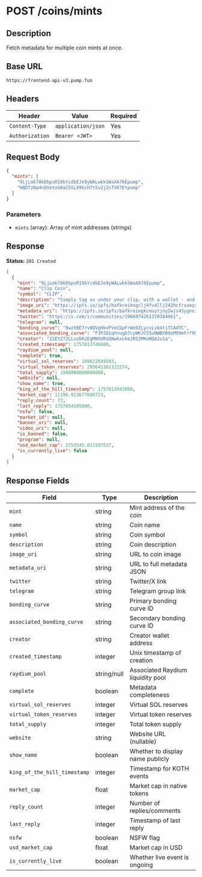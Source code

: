 # POST /coins/mints

## Description
Fetch metadata for multiple coin mints at once.

## Base URL
`https://frontend-api-v3.pump.fun`

## Headers
| Header | Value | Required |
|--------|-------|----------|
| `Content-Type` | `application/json` | Yes |
| `Authorization` | `Bearer <JWT>` | Yes |

## Request Body
```json
{
  "mints": [
    "9LjLmk78kDbpsR18kYcdbEJe9yWALwkkSWaXA76Epump",
    "HQDTzNa4nQVetoG6aCbSLX9kcH7tSv2j2sTV67Etpump"
  ]
}
```

### Parameters
- `mints` (array): Array of mint addresses (strings)

## Response
**Status:** `201 Created`

```json
[
  {
    "mint": "9LjLmk78kDbpsR18kYcdbEJe9yWALwkkSWaXA76Epump",
    "name": "Clip Coin",
    "symbol": "CLIP",
    "description": "Simply tag us under your clip, with a wallet - and you will be PAID!",
    "image_uri": "https://ipfs.io/ipfs/bafkreihogclj4fu4llj242hcfrxueyxfvq7qgrolejnrnmo6uhudentfaa",
    "metadata_uri": "https://ipfs.io/ipfs/bafkreiegkcmuytjny2wjs43ygnni73lfnyysvmdbkxwgrsipeh3scseitu",
    "twitter": "https://x.com/i/communities/1966974261320384961",
    "telegram": null,
    "bonding_curve": "8wzhBE7rvNQVgHknPVeCGpFrWe9ZLycvLvb4tiTCAdTC",
    "associated_bonding_curve": "F3PZ81qhnugb7cyWKJC55uNWBVB9oM99mFrf9Se6LuPb",
    "creator": "22EYZ72LLvzDKzEgMWXURoSNwkxckeJRS3MKoNQA2u1a",
    "created_timestamp": 1757813746880,
    "raydium_pool": null,
    "complete": true,
    "virtual_sol_reserves": 109622849503,
    "virtual_token_reserves": 293643161322274,
    "total_supply": 1000000000000000,
    "website": null,
    "show_name": true,
    "king_of_the_hill_timestamp": 1757813943000,
    "market_cap": 11196.913677608723,
    "reply_count": 73,
    "last_reply": 1757854105000,
    "nsfw": false,
    "market_id": null,
    "banner_uri": null,
    "video_uri": null,
    "is_banned": false,
    "program": null,
    "usd_market_cap": 2753545.011597537,
    "is_currently_live": false
  }
]
```

## Response Fields
| Field | Type | Description |
|-------|------|-------------|
| `mint` | string | Mint address of the coin |
| `name` | string | Coin name |
| `symbol` | string | Coin symbol |
| `description` | string | Coin description |
| `image_uri` | string | URL to coin image |
| `metadata_uri` | string | URL to full metadata JSON |
| `twitter` | string | Twitter/X link |
| `telegram` | string | Telegram group link |
| `bonding_curve` | string | Primary bonding curve ID |
| `associated_bonding_curve` | string | Secondary bonding curve ID |
| `creator` | string | Creator wallet address |
| `created_timestamp` | integer | Unix timestamp of creation |
| `raydium_pool` | string/null | Associated Raydium liquidity pool |
| `complete` | boolean | Metadata completeness |
| `virtual_sol_reserves` | integer | Virtual SOL reserves |
| `virtual_token_reserves` | integer | Virtual token reserves |
| `total_supply` | integer | Total token supply |
| `website` | string | Website URL (nullable) |
| `show_name` | boolean | Whether to display name publicly |
| `king_of_the_hill_timestamp` | integer | Timestamp for KOTH events |
| `market_cap` | float | Market cap in native tokens |
| `reply_count` | integer | Number of replies/comments |
| `last_reply` | integer | Timestamp of last reply |
| `nsfw` | boolean | NSFW flag |
| `usd_market_cap` | float | Market cap in USD |
| `is_currently_live` | boolean | Whether live event is ongoing |
